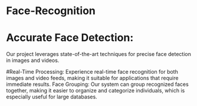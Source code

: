 # Face-Recognition
# Accurate Face Detection: 
Our project leverages state-of-the-art techniques for precise face detection in images and videos.

#Real-Time Processing:
Experience real-time face recognition for both images and video feeds, making it suitable for applications that require immediate results.
Face Grouping:
Our system can group recognized faces together, making it easier to organize and categorize individuals, which is especially useful for large databases.

